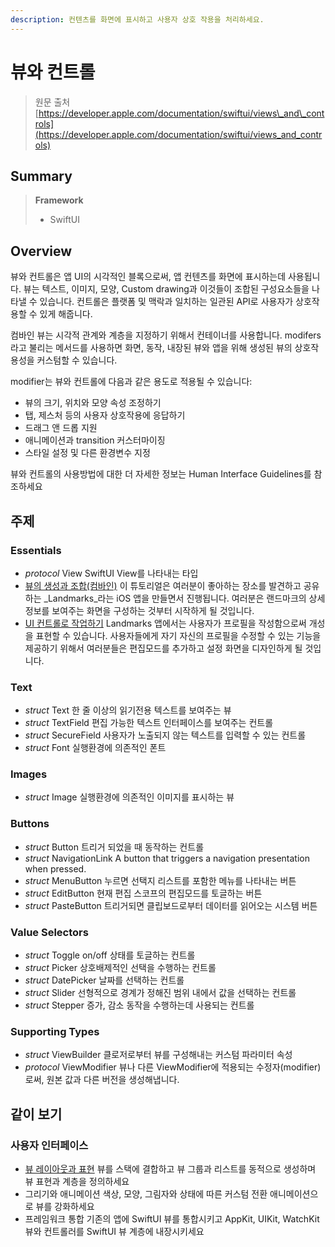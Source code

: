 ```yaml
---
description: 컨텐츠를 화면에 표시하고 사용자 상호 작용을 처리하세요.
---
```


# 뷰와 컨트롤

> 원문 출처  
> [https://developer.apple.com/documentation/swiftui/views\_and\_controls](https://developer.apple.com/documentation/swiftui/views_and_controls)

## Summary

> **Framework**
>
> * SwiftUI

## Overview

뷰와 컨트롤은 앱 UI의 시각적인 블록으로써, 앱 컨텐츠를 화면에 표시하는데 사용됩니다. 뷰는 텍스트, 이미지, 모양, Custom drawing과 이것들이 조합된 구성요소들을 나타낼 수 있습니다. 컨트롤은 플랫폼 및 맥락과 일치하는 일관된 API로 사용자가 상호작용할 수 있게 해줍니다.

컴바인 뷰는 시각적 관계와 계층을 지정하기 위해서 컨테이너를 사용합니다. modifers라고 불리는 메서드를 사용하면 화면, 동작, 내장된 뷰와 앱을 위해 생성된 뷰의 상호작용성을 커스텀할 수 있습니다.

modifier는 뷰와 컨트롤에 다음과 같은 용도로 적용될 수 있습니다:

* 뷰의 크기, 위치와 모양 속성 조정하기
* 탭, 제스처 등의 사용자 상호작용에 응답하기
* 드래그 앤 드롭 지원
* 애니메이션과 transition 커스터마이징
* 스타일 설정 및 다른 환경변수 지정

뷰와 컨트롤의 사용방법에 대한 더 자세한 정보는 Human Interface Guidelines를 참조하세요

## 주제

### Essentials

* _protocol_ View SwiftUI View를 나타내는 타입
* [뷰의 생성과 조합\(컴바인\)](https://developer.apple.com/tutorials/swiftui/creating-and-combining-views) 이 튜토리얼은 여러분이 좋아하는 장소를 발견하고 공유하는 _Landmarks_라는 iOS 앱을 만들면서 진행됩니다. 여러분은 랜드마크의 상세정보를 보여주는 화면을 구성하는 것부터 시작하게 될 것입니다.
* [UI 컨트롤로 작업하기](https://developer.apple.com/tutorials/swiftui/working-with-ui-controls) Landmarks 앱에서는 사용자가 프로필을 작성함으로써 개성을 표현할 수 있습니다. 사용자들에게 자기 자신의 프로필을 수정할 수 있는 기능을 제공하기 위해서 여러분들은 편집모드를 추가하고 설정 화면을 디자인하게 될 것입니다.

### Text

* _struct_ Text 한 줄 이상의 읽기전용 텍스트를 보여주는 뷰
* _struct_ TextField 편집 가능한 텍스트 인터페이스를 보여주는 컨트롤
* _struct_ SecureField 사용자가 노출되지 않는 텍스트를 입력할 수 있는 컨트롤
* _struct_ Font 실행환경에 의존적인 폰트

### Images

* _struct_ Image 실행환경에 의존적인 이미지를 표시하는 뷰

### Buttons

* _struct_ Button 트리거 되었을 때 동작하는 컨트롤
* _struct_ NavigationLink A button that triggers a navigation presentation when pressed.
* _struct_ MenuButton 누르면 선택지 리스트를 포함한 메뉴를 나타내는 버튼
* _struct_ EditButton 현재 편집 스코프의 편집모드를 토글하는 버튼
* _struct_ PasteButton 트리거되면 클립보드로부터 데이터를 읽어오는 시스템 버튼

### Value Selectors

* _struct_ Toggle on/off 상태를 토글하는 컨트롤
* _struct_ Picker 상호배제적인 선택을 수행하는 컨트롤
* _struct_ DatePicker 날짜를 선택하는 컨트롤
* _struct_ Slider 선형적으로 경계가 정해진 범위 내에서 값을 선택하는 컨트롤
* _struct_ Stepper 증가, 감소 동작을 수행하는데 사용되는 컨트롤

### Supporting Types

* _struct_ ViewBuilder 클로저로부터 뷰를 구성해내는 커스텀 파라미터 속성
* _protocol_ ViewModifier 뷰나 다른 ViewModifier에 적용되는 수정자\(modifier\)로써, 원본 값과 다른 버전을 생성해냅니다.

## 같이 보기

### 사용자 인터페이스

* [뷰 레이아웃과 표현](view-layout-and-presentation.md) 뷰를 스택에 결합하고 뷰 그룹과 리스트를 동적으로 생성하며 뷰 표현과 계층을 정의하세요
* 그리기와 애니메이션 색상, 모양, 그림자와 상태에 따른 커스텀 전환 애니메이션으로 뷰를 강화하세요
* 프레임워크 통합 기존의 앱에 SwiftUI 뷰를 통합시키고 AppKit, UIKit, WatchKit 뷰와 컨트롤러를 SwiftUI 뷰 계층에 내장시키세요

